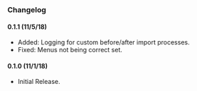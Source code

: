 ### Changelog

#### 0.1.1 (11/5/18)
* Added: Logging for custom before/after import processes.
* Fixed: Menus not being correct set.

#### 0.1.0 (11/1/18)
* Initial Release.

